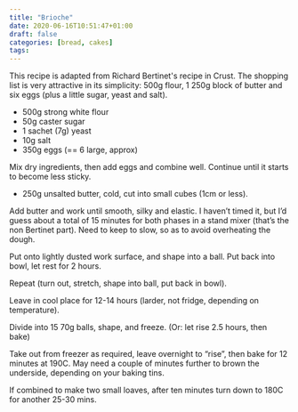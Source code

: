 ```yaml
---
title: "Brioche"
date: 2020-06-16T10:51:47+01:00
draft: false
categories: [bread, cakes]
tags: 
---
```


This recipe is adapted from Richard Bertinet's recipe in Crust. The shopping list is very attractive in its simplicity: 500g flour, 1 250g block of butter and six eggs (plus a little sugar, yeast and salt).

- 500g strong white flour
- 50g caster sugar
- 1 sachet (7g) yeast
- 10g salt
- 350g eggs (== 6 large, approx)

Mix dry ingredients, then add eggs and combine well.  Continue until it starts to become less sticky.

- 250g unsalted butter, cold, cut into small cubes (1cm or less).

Add butter and work until smooth, silky and elastic. I haven’t timed it, but I’d guess about a total of 15 minutes for both phases in a stand mixer (that’s the non Bertinet part). Need to keep to slow, so as to avoid overheating the dough.

Put onto lightly dusted work surface, and shape into a ball. Put back into bowl, let rest for 2 hours.

Repeat (turn out, stretch, shape into ball, put back in bowl).

Leave in cool place for 12-14 hours (larder, not fridge, depending on temperature).

Divide into 15 70g balls, shape, and freeze. (Or: let rise 2.5 hours, then bake)

Take out from freezer as required, leave overnight to “rise”, then bake for 12 minutes at 190C. May need a couple of minutes further to brown the underside, depending on your baking tins.

If combined to make two small loaves, after ten minutes turn down to 180C for another 25-30 mins.


